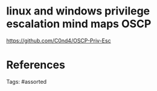 # linux and windows privilege escalation mind maps OSCP
https://github.com/C0nd4/OSCP-Priv-Esc

# References

Tags:
    #assorted

